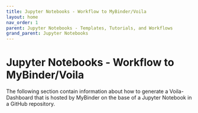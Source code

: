 ```yaml
---
title: Jupyter Notebooks - Workflow to MyBinder/Voila
layout: home
nav_order: 1
parent: Jupyter Notebooks - Templates, Tutorials, and Workflows
grand_parent: Jupyter Notebooks
---
```


# Jupyter Notebooks - Workflow to MyBinder/Voila

The following section contain information about how to generate a Voila-Dashboard that is hosted by MyBinder on the base of a Jupyter Notebook in a GitHub repository.

